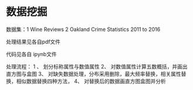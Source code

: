 # 数据挖掘

数据集：1  Wine Reviews  2 Oakland Crime Statistics 2011 to 2016

处理结果见各自pdf文件

代码见各自 ipynb文件

处理流程：
1 、 划分标称属性与数值属性
2、   对数值属性计算五数概括，并画出直方图与盒图
3、  对缺失数据处理，分布采用删除，最大频率替换，相关属性替换，相似数据替换四种方法，
4、  对替换后的数据画直方图盒图并分析

